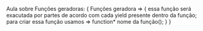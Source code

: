 Aula sobre Funções geradoras: {
    Funções geradora => {
        essa função será exacutada por partes de acordo com cada yield presente dentro da função;
        para criar essa função usamos => function* nome da função();
    }
}